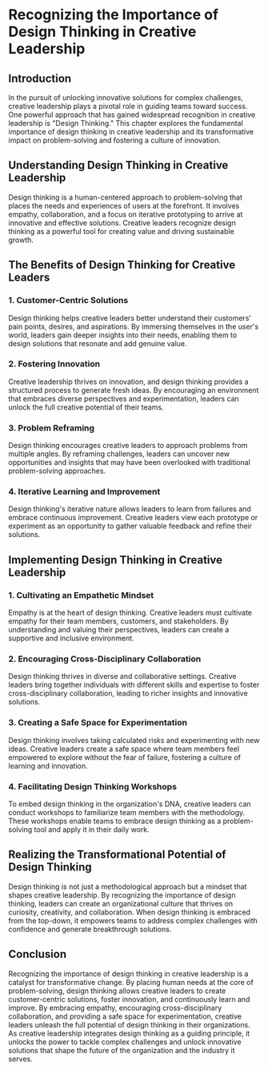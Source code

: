 # Recognizing the Importance of Design Thinking in Creative Leadership

## Introduction

In the pursuit of unlocking innovative solutions for complex challenges, creative leadership plays a pivotal role in guiding teams toward success. One powerful approach that has gained widespread recognition in creative leadership is "Design Thinking." This chapter explores the fundamental importance of design thinking in creative leadership and its transformative impact on problem-solving and fostering a culture of innovation.

## Understanding Design Thinking in Creative Leadership

Design thinking is a human-centered approach to problem-solving that places the needs and experiences of users at the forefront. It involves empathy, collaboration, and a focus on iterative prototyping to arrive at innovative and effective solutions. Creative leaders recognize design thinking as a powerful tool for creating value and driving sustainable growth.

## The Benefits of Design Thinking for Creative Leaders

### 1\. **Customer-Centric Solutions**

Design thinking helps creative leaders better understand their customers' pain points, desires, and aspirations. By immersing themselves in the user's world, leaders gain deeper insights into their needs, enabling them to design solutions that resonate and add genuine value.

### 2\. **Fostering Innovation**

Creative leadership thrives on innovation, and design thinking provides a structured process to generate fresh ideas. By encouraging an environment that embraces diverse perspectives and experimentation, leaders can unlock the full creative potential of their teams.

### 3\. **Problem Reframing**

Design thinking encourages creative leaders to approach problems from multiple angles. By reframing challenges, leaders can uncover new opportunities and insights that may have been overlooked with traditional problem-solving approaches.

### 4\. **Iterative Learning and Improvement**

Design thinking's iterative nature allows leaders to learn from failures and embrace continuous improvement. Creative leaders view each prototype or experiment as an opportunity to gather valuable feedback and refine their solutions.

## Implementing Design Thinking in Creative Leadership

### 1\. **Cultivating an Empathetic Mindset**

Empathy is at the heart of design thinking. Creative leaders must cultivate empathy for their team members, customers, and stakeholders. By understanding and valuing their perspectives, leaders can create a supportive and inclusive environment.

### 2\. **Encouraging Cross-Disciplinary Collaboration**

Design thinking thrives in diverse and collaborative settings. Creative leaders bring together individuals with different skills and expertise to foster cross-disciplinary collaboration, leading to richer insights and innovative solutions.

### 3\. **Creating a Safe Space for Experimentation**

Design thinking involves taking calculated risks and experimenting with new ideas. Creative leaders create a safe space where team members feel empowered to explore without the fear of failure, fostering a culture of learning and innovation.

### 4\. **Facilitating Design Thinking Workshops**

To embed design thinking in the organization's DNA, creative leaders can conduct workshops to familiarize team members with the methodology. These workshops enable teams to embrace design thinking as a problem-solving tool and apply it in their daily work.

## Realizing the Transformational Potential of Design Thinking

Design thinking is not just a methodological approach but a mindset that shapes creative leadership. By recognizing the importance of design thinking, leaders can create an organizational culture that thrives on curiosity, creativity, and collaboration. When design thinking is embraced from the top-down, it empowers teams to address complex challenges with confidence and generate breakthrough solutions.

## Conclusion

Recognizing the importance of design thinking in creative leadership is a catalyst for transformative change. By placing human needs at the core of problem-solving, design thinking allows creative leaders to create customer-centric solutions, foster innovation, and continuously learn and improve. By embracing empathy, encouraging cross-disciplinary collaboration, and providing a safe space for experimentation, creative leaders unleash the full potential of design thinking in their organizations. As creative leadership integrates design thinking as a guiding principle, it unlocks the power to tackle complex challenges and unlock innovative solutions that shape the future of the organization and the industry it serves.
